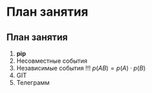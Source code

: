 # План занятия
## План занятия
1. **pip**
2. Несовместные события
3. Независимые события !!!
   $p(AB) = p(A) \cdot p(B)$
4. GIT
5. Телеграмм
